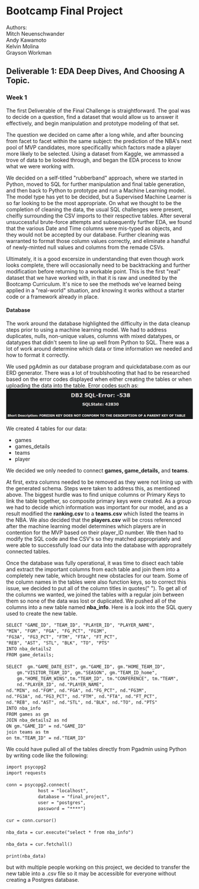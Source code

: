 # Bootcamp Final Project<br>
Authors:<br>
    Mitch Neuenschwander<br>
    Andy Kawamoto<br>
    Kelvin Molina<br>
    Grayson Workman<br>

## Deliverable 1: EDA Deep Dives, And Choosing A Topic.

### Week 1
The first Deliverable of the Final Challenge is straightforward. The goal was to decide on a question, find a dataset that would allow us to answer it effectively, and begin manipulation and prototype modeling of that set. 

The question we decided on came after a long while, and after bouncing from facet to facet within the same subject: the prediction of the NBA's next pool of MVP candidates, more specificallly which factors made a player more likely to be selected. Using a dataset from Kaggle, we ammassed a trove of data to be looked through, and began the EDA process to know what we were working with.

We decided on a self-titled "rubberband" approach, where we started in Python, moved to SQL for further manipulation and final table generation, and then back to Python to prototype and run a Machine Learning model. The model type has yet to be decided, but a Supervised Machine Learner is so far looking to be the most appropriate. On what we thought to be the completion of cleaning the data, the usual SQL challenges were present, cheifly surrounding the CSV imports to their respective tables. After several unsuccessful brute-force attempts and subsequently further EDA, we found that the various Date and Time columns were mis-typed as objects, and they would not be accepted by our database. Further cleaning was warranted to format those column values correctly, and eliminate a handful of newly-minted null values and columns from the remade CSVs. 

Ultimately, it is a good excersize in understanding that even though work looks complete, there will occasionally need to be backtracking and further modification before returning to a workable point. This is the first "real" dataset that we have worked with, in that it is raw and unedited by the Bootcamp Curriculum. It's nice to see the methods we've learned being applied in a "real-world" situation, and knowing it works without a starter code or a framework already in place.

#### Database
The work around the database highlighted the difficulty in the data cleanup steps prior to using a machine learning model.  We had to address duplicates, nulls, non-unique values, columns with mixed datatypes, or datatypes that didn't seem to line up well from Python to SQL.  There was a lot of work around determine which data or time information we needed and how to format it correctly.  

We used pgAdmin as our database program and quickdatabase.com as our ERD generator.  There was a lot of troublshooting that had to be researched based on the error codes displayed when either creating the tables or when uploading the data into the table. Error codes such as:
![sql_error](resources/photos/sql_error.png)  

We created 4 tables for our data:
* games
* games_details
* teams
* player 

We decided we only needed to connect **games, game_details,** and **teams**.  

At first, extra columns needed to be removed as they were not lining up with the generated schema. Steps were taken to address this, as mentioned above. The biggest hurdle was to find unique columns or Primary Keys to link the table together, so composite primary keys were created. As a group we had to decide which information was important for our model, and as a result modified the **ranking.csv** to a **teams.csv** which listed the teams in the NBA. We also decided that the **players.csv** will be cross referenced after the machine learning model determines which players are in contention for the MVP based on their player_ID number.   We then had to modify the SQL code and the CSV's so they matched appropriately and were able to successfully load our data into the database with appropraitely connected tables. 

Once the database was fully operational, it was time to disect each table and extract the important columns from each table and join them into a completely new table, which brought new obstacles for our team. Some of the column names in the tables were also function keys, so to correct this issue, we decided to put all of the column titles in quotes(" "). To get all of the columns we wanted, we joined the tables with a regular join between them so none of the data was lost or duplicated. We pushed all of the columns into a new table named **nba_info**. Here is a look into the SQL query used to create the new table.
```
SELECT "GAME_ID", "TEAM_ID", "PLAYER_ID", "PLAYER_NAME", 
"MIN", "FGM", "FGA", "FG_PCT", "FG3M", 
"FG3A", "FG3_PCT", "FTM", "FTA", "FT_PCT", 
"REB", "AST", "STL", "BLK", "TO", "PTS"
INTO nba_details2
FROM game_details; 

SELECT  gm."GAME_DATE_EST", gm."GAME_ID", gm."HOME_TEAM_ID",
    gm."VISITOR_TEAM_ID", gm."SEASON", gm."TEAM_ID_home", 
    gm."HOME_TEAM_WINS",tm."TEAM_ID", tm."CONFERENCE", tm."TEAM",
	nd."PLAYER_ID", nd."PLAYER_NAME", 
nd."MIN", nd."FGM", nd."FGA", nd."FG_PCT", nd."FG3M", 
nd."FG3A", nd."FG3_PCT", nd."FTM", nd."FTA", nd."FT_PCT", 
nd."REB", nd."AST", nd."STL", nd."BLK", nd."TO", nd."PTS"
INTO nba_info
FROM games as gm
JOIN nba_details2 as nd
ON gm."GAME_ID" = nd."GAME_ID"
join teams as tm 
on tm."TEAM_ID" = nd."TEAM_ID"
```

We could have pulled all of the tables directly from Pgadmin using Python by writing code like the following:
```
import psycopg2
import requests

conn = psycopg2.connect(
            host = "localhost",
            database = "final_project",
            user = "postgres",
            password = "****")

cur = conn.cursor()

nba_data = cur.execute("select * from nba_info")

nba_data = cur.fetchall()

print(nba_data)
```
but with multiple people working on this project, we decided to transfer the new table into a .csv file so it may be accessible for everyone without creating a Postgres database.


